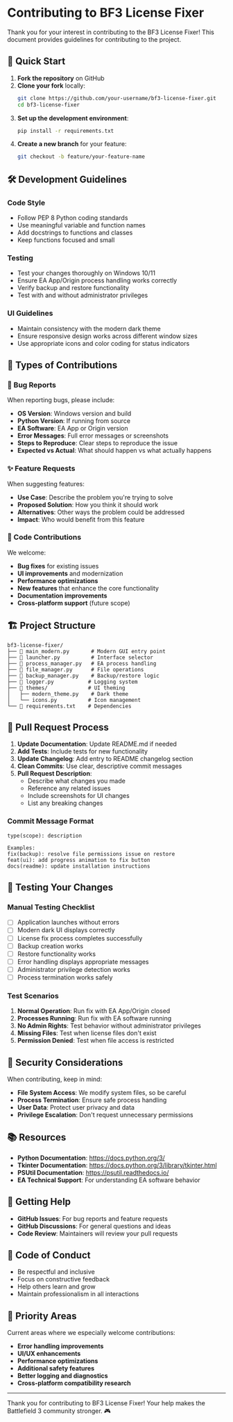 # Contributing to BF3 License Fixer

Thank you for your interest in contributing to the BF3 License Fixer! This document provides guidelines for contributing to the project.

## 🚀 Quick Start

1. **Fork the repository** on GitHub
2. **Clone your fork** locally:
   ```bash
   git clone https://github.com/your-username/bf3-license-fixer.git
   cd bf3-license-fixer
   ```
3. **Set up the development environment**:
   ```bash
   pip install -r requirements.txt
   ```
4. **Create a new branch** for your feature:
   ```bash
   git checkout -b feature/your-feature-name
   ```

## 🛠️ Development Guidelines

### Code Style
- Follow PEP 8 Python coding standards
- Use meaningful variable and function names
- Add docstrings to functions and classes
- Keep functions focused and small

### Testing
- Test your changes thoroughly on Windows 10/11
- Ensure EA App/Origin process handling works correctly
- Verify backup and restore functionality
- Test with and without administrator privileges

### UI Guidelines
- Maintain consistency with the modern dark theme
- Ensure responsive design works across different window sizes
- Use appropriate icons and color coding for status indicators

## 📝 Types of Contributions

### 🐛 Bug Reports
When reporting bugs, please include:
- **OS Version**: Windows version and build
- **Python Version**: If running from source
- **EA Software**: EA App or Origin version
- **Error Messages**: Full error messages or screenshots
- **Steps to Reproduce**: Clear steps to reproduce the issue
- **Expected vs Actual**: What should happen vs what actually happens

### ✨ Feature Requests
When suggesting features:
- **Use Case**: Describe the problem you're trying to solve
- **Proposed Solution**: How you think it should work
- **Alternatives**: Other ways the problem could be addressed
- **Impact**: Who would benefit from this feature

### 🔧 Code Contributions
We welcome:
- **Bug fixes** for existing issues
- **UI improvements** and modernization
- **Performance optimizations**
- **New features** that enhance the core functionality
- **Documentation improvements**
- **Cross-platform support** (future scope)

## 🏗️ Project Structure

```
bf3-license-fixer/
├── 📄 main_modern.py       # Modern GUI entry point
├── 📄 launcher.py          # Interface selector
├── 📄 process_manager.py   # EA process handling
├── 📄 file_manager.py      # File operations
├── 📄 backup_manager.py    # Backup/restore logic
├── 📄 logger.py           # Logging system
├── 📁 themes/             # UI theming
│   ├── modern_theme.py    # Dark theme
│   └── icons.py          # Icon management
└── 📄 requirements.txt    # Dependencies
```

## 🔄 Pull Request Process

1. **Update Documentation**: Update README.md if needed
2. **Add Tests**: Include tests for new functionality
3. **Update Changelog**: Add entry to README changelog section
4. **Clean Commits**: Use clear, descriptive commit messages
5. **Pull Request Description**: 
   - Describe what changes you made
   - Reference any related issues
   - Include screenshots for UI changes
   - List any breaking changes

### Commit Message Format
```
type(scope): description

Examples:
fix(backup): resolve file permissions issue on restore
feat(ui): add progress animation to fix button
docs(readme): update installation instructions
```

## 🧪 Testing Your Changes

### Manual Testing Checklist
- [ ] Application launches without errors
- [ ] Modern dark UI displays correctly
- [ ] License fix process completes successfully
- [ ] Backup creation works
- [ ] Restore functionality works
- [ ] Error handling displays appropriate messages
- [ ] Administrator privilege detection works
- [ ] Process termination works safely

### Test Scenarios
1. **Normal Operation**: Run fix with EA App/Origin closed
2. **Processes Running**: Run fix with EA software running
3. **No Admin Rights**: Test behavior without administrator privileges
4. **Missing Files**: Test when license files don't exist
5. **Permission Denied**: Test when file access is restricted

## 🚨 Security Considerations

When contributing, keep in mind:
- **File System Access**: We modify system files, so be careful
- **Process Termination**: Ensure safe process handling
- **User Data**: Protect user privacy and data
- **Privilege Escalation**: Don't request unnecessary permissions

## 📚 Resources

- **Python Documentation**: https://docs.python.org/3/
- **Tkinter Documentation**: https://docs.python.org/3/library/tkinter.html
- **PSUtil Documentation**: https://psutil.readthedocs.io/
- **EA Technical Support**: For understanding EA software behavior

## 💬 Getting Help

- **GitHub Issues**: For bug reports and feature requests
- **GitHub Discussions**: For general questions and ideas
- **Code Review**: Maintainers will review your pull requests

## 📜 Code of Conduct

- Be respectful and inclusive
- Focus on constructive feedback
- Help others learn and grow
- Maintain professionalism in all interactions

## 🎯 Priority Areas

Current areas where we especially welcome contributions:
- **Error handling improvements**
- **UI/UX enhancements**
- **Performance optimizations**
- **Additional safety features**
- **Better logging and diagnostics**
- **Cross-platform compatibility research**

---

Thank you for contributing to BF3 License Fixer! Your help makes the Battlefield 3 community stronger. 🎮
